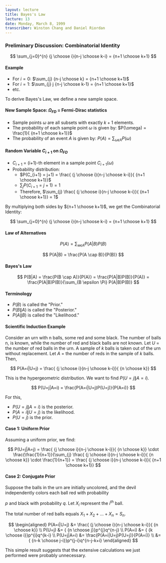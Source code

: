 ```yaml
---
layout: lecture
title: Bayes's Law
lecture: 13
date: Monday, March 8, 1999
transcriber: Winston Chang and Daniel Riordan
---
```


### Preliminary Discussion: Combinatorial Identity

$$
\sum_{j=0}^{n} {j \choose i}{n-j \choose k-i} = {n+1 \choose k+1}
$$

#### Example
- For $i=0$: $\sum_{j} {n-j \choose k} = {n+1 \choose k+1}$
- For $i=1$: $\sum_{j} j {n-j \choose k-1} = {n+1 \choose k+1}$
- etc.

To derive Bayes's Law, we define a new sample space.

#### New Sample Space: $\Omega_{FD}$ = Fermi-Dirac statistics
- Sample points $\omega$ are all subsets with exactly $k+1$ elements.
- The probability of each sample point $\omega$ is given by: $P(\omega) = \frac{1}{ {n+1 \choose k+1}}$
- The probability of an event $A$ is given by: $P(A) = \sum_{\omega \epsilon A} P(\omega)$

#### Random Variable $C_{i+1}$ on $\Omega_{FD}$
- $C_{i+1}$ = (i+1)-th element in a sample point $C_{i+1}(\omega)$
- Probability distribution: 
  - $P(C_{i+1} = j+1) = \frac{ {j \choose i}{n-j \choose k-i}}{ {n+1 \choose k+1}}$
  - $\sum_{j} P(C_{i+1} = j+1) = 1$
  - Therefore, $\sum_{j} \frac{ {j \choose i}{n-j \choose k-i}}{ {n+1 \choose k+1}} = 1$

By multiplying both sides by ${n+1 \choose k+1}$, we get the Combinatorial Identity:

$$
\sum_{j=0}^{n} {j \choose i}{n-j \choose k-i} = {n+1 \choose k+1}
$$

#### Law of Alternatives

$$
P(A) = \sum_{w \epsilon A} P(A|B)P(B)
$$

$$
P(A|B) = \frac{P(A \cap B)}{P(B)}
$$

#### Bayes's Law

$$
P(B|A) = \frac{P(B \cap A)}{P(A)} = \frac{P(A|B)P(B)}{P(A)} = \frac{P(A|B)P(B)}{\sum_{B \epsilon \Pi} P(A|B)P(B)}
$$

#### Terminology
- $P(B)$ is called the "Prior."
- $P(B\|A)$ is called the "Posterior."
- $P(A\|B)$ is called the "Likelihood."

#### Scientific Induction Example
Consider an urn with n balls, some red and some black. The number of balls n, is known, while the number of red and black balls are not known. Let $U$ = the number of red balls in the urn. A sample of $k$ balls is taken out of the urn without replacement. Let $A$ = the number of reds in the sample of $k$ balls. Then,

$$
P(A=i|U=j) = \frac{ {j \choose i}{n-j \choose k-i}}{ {n \choose k}}
$$

This is the hypergeometric distribution. We want to find $P(U=j\|A=i)$.

$$
P(U=j|A=i) = \frac{P(A=i|U=j)P(U=j)}{P(A=i)}
$$

For this,
- $P(U=j\|A=i)$ is the posterior.
- $P(A=i\|U=j)$ is the likelihood.
- $P(U=j)$ is the prior.

#### Case 1: Uniform Prior
Assuming a uniform prior, we find:

$$
P(U=j|A=j) = \frac{ {j \choose i}{n-j \choose k-i}}{ {n \choose k}} \cdot \frac{\frac{1}{n+1}}{\sum_{j} \frac{ {j \choose i}{n-j \choose k-i}}{ {n \choose k}} \cdot \frac{1}{n+1}} = \frac{ {j \choose i}{n-j \choose k-i}}{ {n+1 \choose k+1}}
$$

#### Case 2: Conjugate Prior
Suppose the balls in the urn are initially uncolored, and the devil independently colors each ball red with probability

 $p$ and black with probability $q$. Let $X_i$ represent the $i^{th}$ ball.

The total number of red balls equals $X_1 + X_2 + \ldots + X_n = S_n$.

$$
\begin{aligned}
P(A=i|U=j) &= \frac{ {j \choose i}{n-j \choose k-i}}{ {n \choose k}} \\
P(U=j) &= { {n \choose j}}p^{j}q^{n-j} \\
P(A=i) &= { {k \choose i}}p^{i}q^{k-i} \\
P(U=j|A=i) &= \frac{P(A=i|U=j)P(U=j)}{P(A=i)} \\
&= { {n-k \choose j-i}}p^{j-i}q^{n-j-k+i}
\end{aligned}
$$

This simple result suggests that the extensive calculations we just performed were probably unnecessary.
